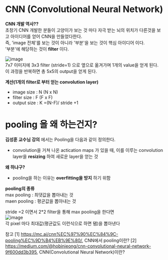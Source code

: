 # CNN (Convolutional Neural Network)
**CNN 개발 역사??**  
초창기 CNN 개발한 분들이 고양이가 보는 것 마다 자극 받는 뇌의 위치가 다른것을 보고 아이디어를 얻어 CNN을 만들었다한다.  
즉, 'image 전체'를 보는 것이 아니라 '부분'을 보는 것이 핵심 아이디어 이다.  
'부분'에 해당하는 것이 **filter** 이다.
  
![image](https://user-images.githubusercontent.com/56099627/70595067-a2dd4800-1c25-11ea-95ce-b22d760e35bf.png)  
7x7 이미지에 3x3 filter (stride=1) 으로 옆으로 옮겨가며 1개의 value을 얻게 된다.  
이 과정을 반복하면 총 5x5의 output을 얻게 된다.  
  
**계산(1개의 filter로 부터 얻는 convolution layer)**  
- image size : N (N x N)   
- filter size : F (F x F)  
- output size : K =(N-F)/ stride +1  


# pooling 을 왜 하는건지?
**김성훈 교수님 강의** 에서는 Pooling을 다음과 같이 정의한다.  
- convolution을 거쳐 나온 actication maps 가 있을 때, 이를 이루는 convolution layer을 **resizing** 하여 새로운 layer을 얻는 것  
  
**왜 하냐구?**
- pooling을 하는 이유는 **overfitting을 방지** 하기 위함

**pooling의 종류**  
max pooling : 최댓값을 뽑아내는 것  
maen pooling : 평균값을 뽑아내는 것  
  
stride =2 이면서 2*2 filter을 통해 max pooling을 한다면  
![image](https://user-images.githubusercontent.com/56099627/70594289-5e50ad00-1c23-11ea-85f5-a2eca11423ac.png)  
각 pixel 마다 최대값(평균값도 이런식으로 하면 됌)을 뽑아낸다

  
참고 
[1] https://mc.ai/cnn%EC%97%90%EC%84%9C-pooling%EC%9D%B4%EB%9E%80/, CNN에서 pooling이란? 
[2] https://medium.com/@hobinjeong/cnn-convolutional-neural-network-9f600dd3b395, CNN(Convolutional Neural Network)이란?
